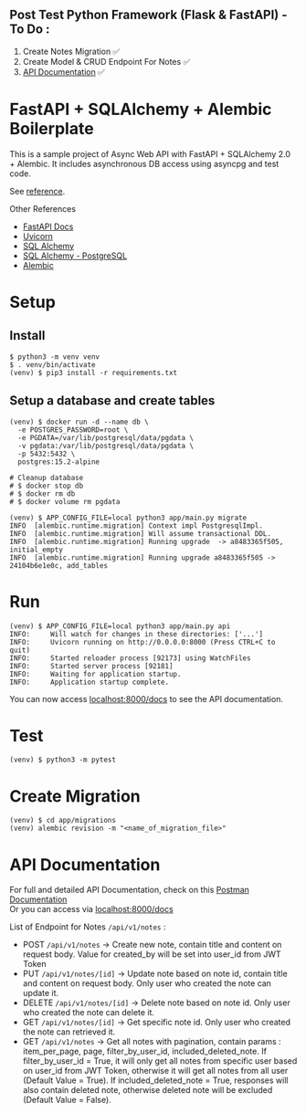 ## Post Test Python Framework (Flask & FastAPI) - To Do :
1. Create Notes Migration :white_check_mark:
2. Create Model & CRUD Endpoint For Notes :white_check_mark:
3. [API Documentation](https://github.com/u1-btj/btj-academy-python-fastapi-yuma?tab=readme-ov-file#api-documentation) :white_check_mark:

# FastAPI + SQLAlchemy + Alembic Boilerplate

This is a sample project of Async Web API with FastAPI + SQLAlchemy 2.0 + Alembic.
It includes asynchronous DB access using asyncpg and test code.

See [reference](https://github.com/rhoboro/async-fastapi-sqlalchemy/tree/main).

Other References
- [FastAPI Docs](https://fastapi.tiangolo.com/)
- [Uvicorn](https://www.uvicorn.org/)
- [SQL Alchemy](https://docs.sqlalchemy.org/en/20/orm/index.html)
- [SQL Alchemy - PostgreSQL](https://docs.sqlalchemy.org/en/20/dialects/postgresql.html)
- [Alembic](https://alembic.sqlalchemy.org/en/latest/tutorial.html)

# Setup

## Install

```shell
$ python3 -m venv venv
$ . venv/bin/activate
(venv) $ pip3 install -r requirements.txt
```

## Setup a database and create tables

```shell
(venv) $ docker run -d --name db \
  -e POSTGRES_PASSWORD=root \
  -e PGDATA=/var/lib/postgresql/data/pgdata \
  -v pgdata:/var/lib/postgresql/data/pgdata \
  -p 5432:5432 \
  postgres:15.2-alpine

# Cleanup database
# $ docker stop db
# $ docker rm db
# $ docker volume rm pgdata

(venv) $ APP_CONFIG_FILE=local python3 app/main.py migrate
INFO  [alembic.runtime.migration] Context impl PostgresqlImpl.
INFO  [alembic.runtime.migration] Will assume transactional DDL.
INFO  [alembic.runtime.migration] Running upgrade  -> a8483365f505, initial_empty
INFO  [alembic.runtime.migration] Running upgrade a8483365f505 -> 24104b6e1e0c, add_tables
```

# Run

```shell
(venv) $ APP_CONFIG_FILE=local python3 app/main.py api
INFO:     Will watch for changes in these directories: ['...']
INFO:     Uvicorn running on http://0.0.0.0:8000 (Press CTRL+C to quit)
INFO:     Started reloader process [92173] using WatchFiles
INFO:     Started server process [92181]
INFO:     Waiting for application startup.
INFO:     Application startup complete.
```

You can now access [localhost:8000/docs](http://localhost:8000/docs) to see the API documentation.

# Test

```shell
(venv) $ python3 -m pytest
```

# Create Migration

```shell
(venv) $ cd app/migrations
(venv) alembic revision -m "<name_of_migration_file>"
```

# API Documentation
For full and detailed API Documentation, check on this [Postman Documentation](https://documenter.getpostman.com/view/31773270/2s9YymJ5Lo)  
Or you can access via [localhost:8000/docs](http://localhost:8000/docs)  

List of Endpoint for Notes `/api/v1/notes` :
- POST `/api/v1/notes` -> Create new note, contain title and content on request body. Value for created_by will be set into user_id from JWT Token
- PUT `/api/v1/notes/[id]` -> Update note based on note id, contain title and content on request body. Only user who created the note can update it.
- DELETE `/api/v1/notes/[id]` -> Delete note based on note id. Only user who created the note can delete it.
- GET `/api/v1/notes/[id]` -> Get specific note id. Only user who created the note can retrieved it.
- GET `/api/v1/notes` -> Get all notes with pagination, contain params : item_per_page, page, filter_by_user_id, included_deleted_note. If filter_by_user_id = True, it will only get all notes from specific user based on user_id from JWT Token, otherwise it will get all notes from all user (Default Value = True). If included_deleted_note = True, responses will also contain deleted note, otherwise deleted note will be excluded (Default Value = False).
